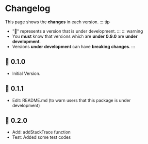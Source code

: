 # Changelog
This page shows the **changes** in each version.
::: tip
- "🚧" represents a version that is under development.
:::
::: warning
- You **must** know that versions which are **under 0.9.0** are **under development**.
- Versions **under development** can have **breaking changes**.
:::

## 🚧 0.1.0
- Initial Version.

## 🚧 0.1.1
- Edit: README.md (to warn users that this package is under development)

## 🚧 0.2.0
- Add: addStackTrace function
- Test: Added some test codes